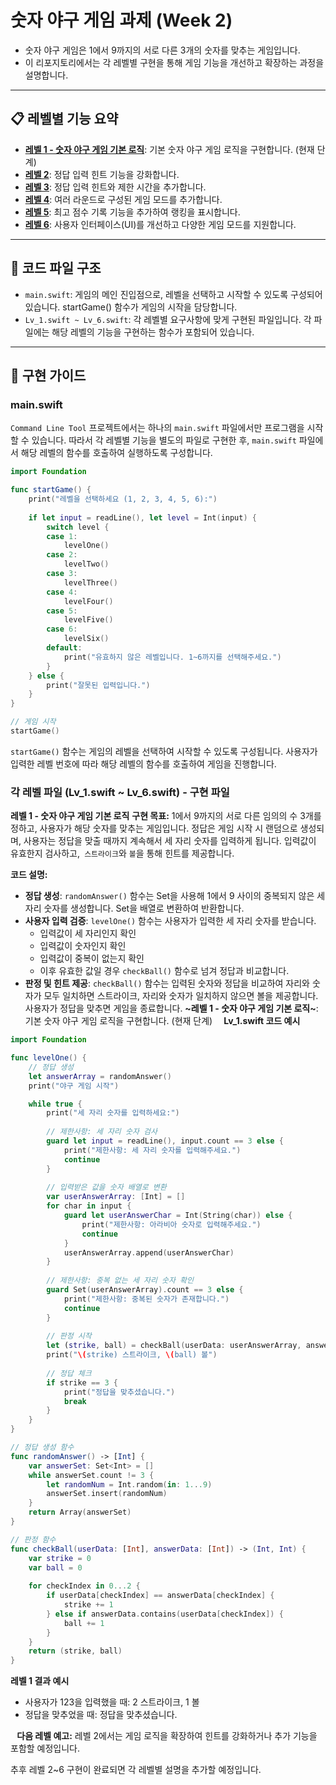 # 숫자 야구 게임 과제 (Week 2)

- 숫자 야구 게임은 1에서 9까지의 서로 다른 3개의 숫자를 맞추는 게임입니다.
- 이 리포지토리에서는 각 레벨별 구현을 통해 게임 기능을 개선하고 확장하는 과정을 설명합니다.
---
## 📋 레벨별 기능 요약

- **[레벨 1 - 숫자 야구 게임 기본 로직](#레벨-1---숫자-야구-게임-기본-로직)**: 기본 숫자 야구 게임 로직을 구현합니다. (현재 단계)
- **[레벨 2](#레벨-2)**: 정답 입력 힌트 기능을 강화합니다.
- **[레벨 3](#레벨-3)**: 정답 입력 힌트와 제한 시간을 추가합니다.
- **[레벨 4](#레벨-4)**: 여러 라운드로 구성된 게임 모드를 추가합니다.
- **[레벨 5](#레벨-5)**: 최고 점수 기록 기능을 추가하여 랭킹을 표시합니다.
- **[레벨 6](#레벨-6)**: 사용자 인터페이스(UI)를 개선하고 다양한 게임 모드를 지원합니다.

---
## 📂 코드 파일 구조
* `main.swift`: 게임의 메인 진입점으로, 레벨을 선택하고 시작할 수 있도록 구성되어 있습니다. startGame() 함수가 게임의 시작을 담당합니다.
* `Lv_1.swift ~ Lv_6.swift`: 각 레벨별 요구사항에 맞게 구현된 파일입니다. 각 파일에는 해당 레벨의 기능을 구현하는 함수가 포함되어 있습니다.

---

## 📝 구현 가이드
### **main.swift**
`Command Line Tool` 프로젝트에서는 하나의 `main.swift` 파일에서만 프로그램을 시작할 수 있습니다. 따라서 각 레벨별 기능을 별도의 파일로 구현한 후, `main.swift` 파일에서 해당 레벨의 함수를 호출하여 실행하도록 구성합니다.

```swift
import Foundation

func startGame() {
    print("레벨을 선택하세요 (1, 2, 3, 4, 5, 6):")
    
    if let input = readLine(), let level = Int(input) {
        switch level {
        case 1:
            levelOne()
        case 2:
            levelTwo()
        case 3:
            levelThree()
        case 4:
            levelFour()
        case 5:
            levelFive()
        case 6:
            levelSix()
        default:
            print("유효하지 않은 레벨입니다. 1~6까지를 선택해주세요.")
        }
    } else {
        print("잘못된 입력입니다.")
    }
}

// 게임 시작
startGame()
```
`startGame()` 함수는 게임의 레벨을 선택하여 시작할 수 있도록 구성됩니다. 사용자가 입력한 레벨 번호에 따라 해당 레벨의 함수를 호출하여 게임을 진행합니다.

### 각 레벨 파일 (Lv_1.swift ~ Lv_6.swift) - 구현 파일

**레벨 1 - 숫자 야구 게임 기본 로직**
**구현 목표:** 1에서 9까지의 서로 다른 임의의 수 3개를 정하고, 사용자가 해당 숫자를 맞추는 게임입니다. 정답은 게임 시작 시 랜덤으로 생성되며, 사용자는 정답을 맞출 때까지 계속해서 세 자리 숫자를 입력하게 됩니다. 입력값이 유효한지 검사하고,` 스트라이크`와 `볼`을 통해 힌트를 제공합니다.

**코드 설명:**
* **정답 생성**: `randomAnswer()` 함수는 Set을 사용해 1에서 9 사이의 중복되지 않은 세 자리 숫자를 생성합니다. Set을 배열로 변환하여 반환합니다.
* **사용자 입력 검증**: `levelOne()` 함수는 사용자가 입력한 세 자리 숫자를 받습니다. 
  * 입력값이 세 자리인지 확인
  * 입력값이 숫자인지 확인
  * 입력값이 중복이 없는지 확인
  * 이후 유효한 값일 경우 `checkBall()` 함수로 넘겨 정답과 비교합니다.
* **판정 및 힌트 제공**: `checkBall()` 함수는 입력된 숫자와 정답을 비교하여 자리와 숫자가 모두 일치하면 스트라이크, 자리와 숫자가 일치하지 않으면 볼을 제공합니다. 사용자가 정답을 맞추면 게임을 종료합니다.
**~레벨 1 - 숫자 야구 게임 기본 로직~**: 기본 숫자 야구 게임 로직을 구현합니다. (현재 단계)
⠀
**Lv_1.swift 코드 예시**

```swift
import Foundation

func levelOne() {
    // 정답 생성
    let answerArray = randomAnswer()
    print("야구 게임 시작")

    while true {
        print("세 자리 숫자를 입력하세요:")
        
        // 제한사항: 세 자리 숫자 검사
        guard let input = readLine(), input.count == 3 else {
            print("제한사항: 세 자리 숫자를 입력해주세요.")
            continue
        }
        
        // 입력받은 값을 숫자 배열로 변환
        var userAnswerArray: [Int] = []
        for char in input {
            guard let userAnswerChar = Int(String(char)) else {
                print("제한사항: 아라비아 숫자로 입력해주세요.")
                continue
            }
            userAnswerArray.append(userAnswerChar)
        }
        
        // 제한사항: 중복 없는 세 자리 숫자 확인
        guard Set(userAnswerArray).count == 3 else {
            print("제한사항: 중복된 숫자가 존재합니다.")
            continue
        }
        
        // 판정 시작
        let (strike, ball) = checkBall(userData: userAnswerArray, answerData: answerArray)
        print("\(strike) 스트라이크, \(ball) 볼")
        
        // 정답 체크
        if strike == 3 {
            print("정답을 맞추셨습니다.")
            break
        }
    }
}

// 정답 생성 함수
func randomAnswer() -> [Int] {
    var answerSet: Set<Int> = []
    while answerSet.count != 3 {
        let randomNum = Int.random(in: 1...9)
        answerSet.insert(randomNum)
    }
    return Array(answerSet)
}

// 판정 함수
func checkBall(userData: [Int], answerData: [Int]) -> (Int, Int) {
    var strike = 0
    var ball = 0
    
    for checkIndex in 0...2 {
        if userData[checkIndex] == answerData[checkIndex] {
            strike += 1
        } else if answerData.contains(userData[checkIndex]) {
            ball += 1
        }
    }
    return (strike, ball)
}
```
**레벨 1 결과 예시**
* 사용자가 123을 입력했을 때: 2 스트라이크, 1 볼
* 정답을 맞추었을 때: 정답을 맞추셨습니다.

⠀**다음 레벨 예고:** 레벨 2에서는 게임 로직을 확장하여 힌트를 강화하거나 추가 기능을 포함할 예정입니다.

추후 레벨 2~6 구현이 완료되면 각 레벨별 설명을 추가할 예정입니다.
